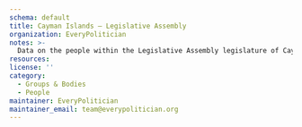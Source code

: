 ```yaml
---
schema: default
title: Cayman Islands — Legislative Assembly
organization: EveryPolitician
notes: >-
  Data on the people within the Legislative Assembly legislature of Cayman Islands.
resources:
license: ''
category:
  - Groups & Bodies
  - People
maintainer: EveryPolitician
maintainer_email: team@everypolitician.org
---
```

